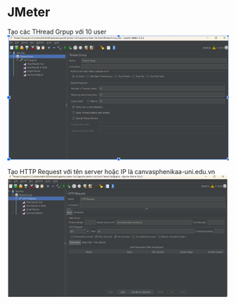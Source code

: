 # JMeter

Tạo các THread Grpup với 10 user   
![Thread Group](https://github.com/nhvu2311/JMeterr/blob/main/Screenshot%202024-06-03%20155806.png)

 Tạo HTTP Request với tên server hoặc IP là canvasphenikaa-uni.edu.vn
![HTTP Request](https://github.com/nhvu2311/JMeterr/blob/main/Screenshot%202024-06-03%20160738.png)
